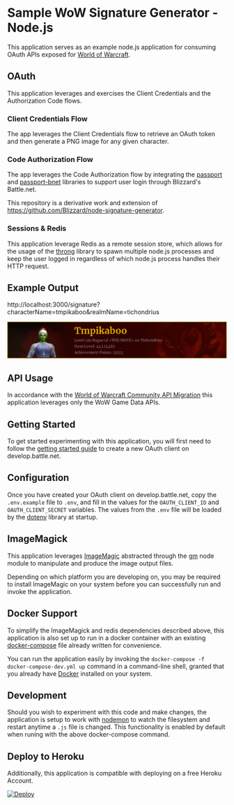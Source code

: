 # Sample WoW Signature Generator - Node.js

This application serves as an example node.js application for consuming OAuth APIs exposed for [World of Warcraft](https://develop.battle.net/documentation/world-of-warcraft).

## OAuth

This application leverages and exercises the Client Credentials and the Authorization Code flows.

### Client Credentials Flow

The app leverages the Client Credentials flow to retrieve an OAuth token and then generate a PNG image for any given character.

### Code Authorization Flow

The app leverages the Code Authorization flow by integrating the [passport](http://www.passportjs.org/) and [passport-bnet](https://github.com/Blizzard/passport-bnet) libraries to support user login through Blizzard's Battle.net.

This repository is a derivative work and extension of https://github.com/Blizzard/node-signature-generator.

### Sessions & Redis

This application leverage Redis as a remote session store, which allows for the usage of the [throng](https://www.npmjs.com/package/throng) library to spawn multiple node.js processes and keep the user logged in regardless of which node.js process handles their HTTP request.

## Example Output

http://localhost:3000/signature?characterName=tmpikaboo&realmName=tichondrius

![Image of example generated image](./example-signature.png)

## API Usage

In accordance with the [World of Warcraft Community API Migration](https://develop.battle.net/documentation/world-of-warcraft/community-api-migration-status) this application leverages only the WoW Game Data APIs.

## Getting Started

To get started experimenting with this application, you will first need to follow the [getting started guide](https://develop.battle.net/documentation/guides/getting-started) to create a new OAuth client on develop.battle.net.

## Configuration

Once you have created your OAuth client on develop.battle.net, copy the `.env.example` file to `.env`, and fill in the values for the `OAUTH_CLIENT_ID` and `OAUTH_CLIENT_SECRET` variables. The values from the `.env` file will be loaded by the [dotenv](https://www.npmjs.com/package/dotenv) library at startup.

## ImageMagick

This application leverages [ImageMagic](https://imagemagick.org/) abstracted through the [gm](https://www.npmjs.com/package/gm) node module to manipulate and produce the image output files.

Depending on which platform you are developing on, you may be required to install ImageMagic on your system before you can successfully run and invoke the application.

## Docker Support

To simplify the ImageMagick and redis dependencies described above, this application is also set up to run in a docker container with an existing [docker-compose](https://docs.docker.com/compose/) file already written for convenience.

You can run the application easily by invoking the `docker-compose -f docker-compose-dev.yml up` command in a command-line shell, granted that you already have [Docker](https://www.docker.com/products/docker-desktop) installed on your system.

## Development

Should you wish to experiment with this code and make changes, the application is setup to work with [nodemon](https://www.npmjs.com/package/nodemon) to watch the filesystem and restart anytime a `.js` file is changed. This functionality is enabled by default when runing with the above docker-compose command.

## Deploy to Heroku

Additionally, this application is compatible with deploying on a free Heroku Account.

[![Deploy](https://www.herokucdn.com/deploy/button.svg)](https://heroku.com/deploy)
